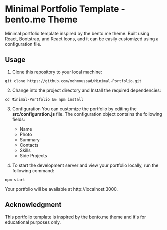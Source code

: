 # Minimal Portfolio Template - bento.me Theme

Minimal portfolio template inspired by the bento.me theme. Built using React, Bootstrap, and React Icons, and it can be easily customized using a configuration file.

## Usage
1. Clone this repository to your local machine:

```
git clone https://github.com/mohmoussad/Minimal-Portfolio.git
```
2. Change into the project directory and Install the required dependencies:
```
cd Minimal-Portfolio && npm install
```

3. Configuration
You can customize the portfolio by editing the **src/configuration.js** file. The configuration object contains the following fields:
    - Name
    - Photo
    - Summary
    - Contacts
    - Skills
    - Side Projects

4. To start the development server and view your portfolio locally, run the following command:
```
npm start
```
Your portfolio will be available at http://localhost:3000.

## Acknowledgment
This portfolio template is inspired by the bento.me theme and it's for educational purposes only.
